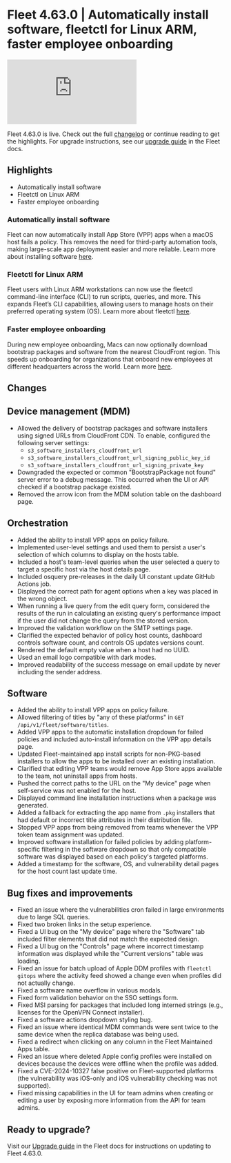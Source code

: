 # Fleet 4.63.0 | Automatically install software, fleetctl for Linux ARM, faster employee onboarding

<div purpose="embedded-content">
   <iframe src="https://www.youtube.com/embed/JM-0PKO6xvY" frameborder="0" allowfullscreen></iframe>
</div>

Fleet 4.63.0 is live. Check out the full [changelog](https://github.com/fleetdm/fleet/releases/tag/fleet-v4.63.0) or continue reading to get the highlights.
For upgrade instructions, see our [upgrade guide](https://fleetdm.com/docs/deploying/upgrading-fleet) in the Fleet docs.

## Highlights

- Automatically install software
- Fleetctl on Linux ARM
- Faster employee onboarding

### Automatically install software

Fleet can now automatically install App Store (VPP) apps when a macOS host fails a policy. This removes the need for third-party automation tools, making large-scale app deployment easier and more reliable. Learn more about installing software [here](https://fleetdm.com/guides/automatic-software-install-in-fleet).

### Fleetctl for Linux ARM

Fleet users with Linux ARM workstations can now use the fleetctl command-line interface (CLI) to run scripts, queries, and more. This expands Fleet’s CLI capabilities, allowing users to manage hosts on their preferred operating system (OS). Learn more about fleetctl [here](https://fleetdm.com/guides/fleetctl).

### Faster employee onboarding

During new employee onboarding, Macs can now optionally download bootstrap packages and software from the nearest CloudFront region. This speeds up onboarding for organizations that onboard new employees at different headquarters across the world. Learn more [here](https://fleetdm.com/guides/cdn-signed-urls).

## Changes

## Device management (MDM)
- Allowed the delivery of bootstrap packages and software installers using signed URLs from CloudFront CDN. To enable, configured the following server settings:  
  - `s3_software_installers_cloudfront_url`
  - `s3_software_installers_cloudfront_url_signing_public_key_id`
  - `s3_software_installers_cloudfront_url_signing_private_key`
- Downgraded the expected or common "BootstrapPackage not found" server error to a debug message. This occurred when the UI or API checked if a bootstrap package existed.
- Removed the arrow icon from the MDM solution table on the dashboard page.

## Orchestration
- Added the ability to install VPP apps on policy failure.
- Implemented user-level settings and used them to persist a user's selection of which columns to display on the hosts table. 
- Included a host's team-level queries when the user selected a query to target a specific host via the host details page.
- Included osquery pre-releases in the daily UI constant update GitHub Actions job.
- Displayed the correct path for agent options when a key was placed in the wrong object.
- When running a live query from the edit query form, considered the results of the run in calculating an existing query's performance impact if the user did not change the query from the stored version.  
- Improved the validation workflow on the SMTP settings page.
- Clarified the expected behavior of policy host counts, dashboard controls software count, and controls OS updates versions count.
- Rendered the default empty value when a host had no UUID.
- Used an email logo compatible with dark modes.
- Improved readability of the success message on email update by never including the sender address.

## Software
- Added the ability to install VPP apps on policy failure.
- Allowed filtering of titles by "any of these platforms" in `GET /api/v1/fleet/software/titles`.
- Added VPP apps to the automatic installation dropdown for failed policies and included auto-install information on the VPP app details page.
- Updated Fleet-maintained app install scripts for non-PKG-based installers to allow the apps to be installed over an existing installation.
- Clarified that editing VPP teams would remove App Store apps available to the team, not uninstall apps from hosts.
- Pushed the correct paths to the URL on the "My device" page when self-service was not enabled for the host.
- Displayed command line installation instructions when a package was generated.
- Added a fallback for extracting the app name from `.pkg` installers that had default or incorrect title attributes in their distribution file.
- Stopped VPP apps from being removed from teams whenever the VPP token team assignment was updated.
- Improved software installation for failed policies by adding platform-specific filtering in the software dropdown so that only compatible software was displayed based on each policy's targeted platforms.
- Added a timestamp for the software, OS, and vulnerability detail pages for the host count last update time.

## Bug fixes and improvements
- Fixed an issue where the vulnerabilities cron failed in large environments due to large SQL queries.
- Fixed two broken links in the setup experience.
- Fixed a UI bug on the "My device" page where the "Software" tab included filter elements that did not match the expected design.
- Fixed a UI bug on the "Controls" page where incorrect timestamp information was displayed while the "Current versions" table was loading.
- Fixed an issue for batch upload of Apple DDM profiles with `fleetctl gitops` where the activity feed showed a change even when profiles did not actually change.
- Fixed a software name overflow in various modals.
- Fixed form validation behavior on the SSO settings form.
- Fixed MSI parsing for packages that included long interned strings (e.g., licenses for the OpenVPN Connect installer).
- Fixed a software actions dropdown styling bug.
- Fixed an issue where identical MDM commands were sent twice to the same device when the replica database was being used.
- Fixed a redirect when clicking on any column in the Fleet Maintained Apps table.
- Fixed an issue where deleted Apple config profiles were installed on devices because the devices were offline when the profile was added.
- Fixed a CVE-2024-10327 false positive on Fleet-supported platforms (the vulnerability was iOS-only and iOS vulnerability checking was not supported).
- Fixed missing capabilities in the UI for team admins when creating or editing a user by exposing more information from the API for team admins.

## Ready to upgrade?

Visit our [Upgrade guide](https://fleetdm.com/docs/deploying/upgrading-fleet) in the Fleet docs for instructions on updating to Fleet 4.63.0.

<meta name="category" value="releases">
<meta name="authorFullName" value="Noah Talerman">
<meta name="authorGitHubUsername" value="noahtalerman">
<meta name="publishedOn" value="2025-02-03">
<meta name="articleTitle" value="Fleet 4.63.0 | Automatically install software, fleetctl for Linux ARM, faster employee onboarding">
<meta name="articleImageUrl" value="../website/assets/images/articles/fleet-4.63.0-1600x900@2x.png">
